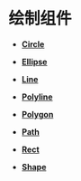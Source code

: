 # 绘制组件<a name="ZH-CN_TOPIC_0000001192915088"></a>

-   **[Circle](ts-drawing-components-circle.md)**  

-   **[Ellipse](ts-drawing-components-ellipse.md)**  

-   **[Line](ts-drawing-components-line.md)**  

-   **[Polyline](ts-drawing-components-polyline.md)**  

-   **[Polygon](ts-drawing-components-polygon.md)**  

-   **[Path](ts-drawing-components-path.md)**  

-   **[Rect](ts-drawing-components-rect.md)**  

-   **[Shape](ts-drawing-components-shape.md)**  



